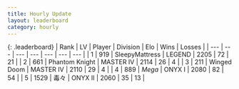 ```yaml
---
title: Hourly Update
layout: leaderboard
category: hourly
---
```


{: .leaderboard}
| Rank | LV | Player | Division | Elo | Wins | Losses |
| --- | --- | --- | --- | --- | --- | --- |
| <span data-change="0">1</span> | 919 | <span title="ID: 153129">SleepyMattress</span> | LEGEND | <span data-change="0">2205</span> | <span data-change="0">72</span> | <span data-change="0">21</span> |
| <span data-change="0">2</span> | 661 | <span title="ID: 742939">Phantom Knight</span> | MASTER IV | <span data-change="0">2114</span> | <span data-change="0">26</span> | <span data-change="0">4</span> |
| <span data-change="0">3</span> | 211 | <span title="ID: 744396">Winged Doom</span> | MASTER IV | <span data-change="6">2110</span> | <span data-change="1">29</span> | <span data-change="0">4</span> |
| <span data-change="0">4</span> | 889 | <span title="ID: 651782">_Mega_</span> | ONYX I | <span data-change="0">2080</span> | <span data-change="0">82</span> | <span data-change="0">54</span> |
| <span data-change="0">5</span> | 1529 | <span title="ID: 451068">毒々</span> | ONYX II | <span data-change="0">2060</span> | <span data-change="0">35</span> | <span data-change="0">13</span> |